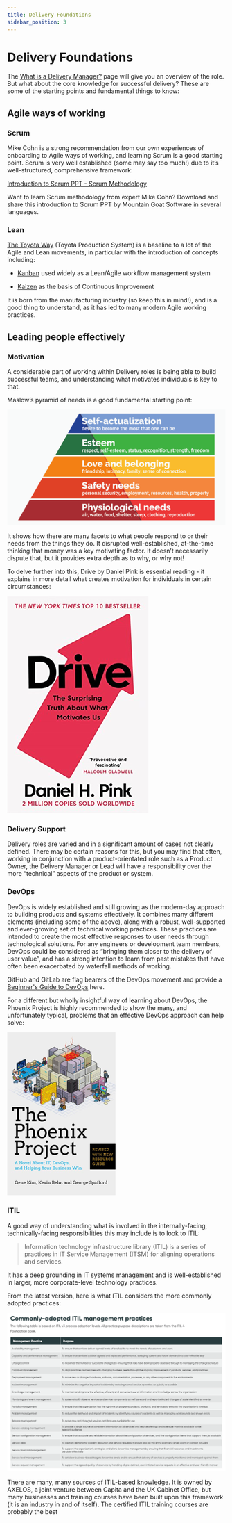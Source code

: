 ```yaml
---
title: Delivery Foundations
sidebar_position: 3
---
```

# Delivery Foundations

The [What is a Delivery Manager?](../../Our%20People/Roles/Role%20Profiles/agile-delivery-lead.md) page will give you an overview of the role. But what about the core knowledge for successful delivery? These are some of the starting points and fundamental things to know:

## Agile ways of working

### Scrum

Mike Cohn is a strong recommendation from our own experiences of onboarding to Agile ways of working, and learning Scrum is a good starting point. Scrum is very well established (some may say too much!) due to it’s well-structured, comprehensive framework:


[Introduction to Scrum PPT - Scrum Methodology](https://www.mountaingoatsoftware.com/presentations/an-introduction-to-scrum)

Want to learn Scrum methodology from expert Mike Cohn? Download and share this introduction to Scrum PPT by Mountain Goat Software in several languages.


### Lean
[The Toyota Way](https://www.amazon.co.uk/Toyota-Way-Management-Principles-Manufacturer/dp/0071392319) (Toyota Production System) is a baseline to a lot of the Agile and Lean movements, in particular with the introduction of concepts including:

- [Kanban](https://en.wikipedia.org/wiki/Kanban) used widely as a Lean/Agile workflow management system 

- [Kaizen](https://en.wikipedia.org/wiki/Kaizen) as the basis of Continuous Improvement

It is born from the manufacturing industry (so keep this in mind!), and is a good thing to understand, as it has led to many modern Agile working practices.

## Leading people effectively

### Motivation

A considerable part of working within Delivery roles is being able to build successful teams, and understanding what motivates individuals is key to that. 

Maslow’s pyramid of needs is a good fundamental starting point:

![Maslow's Pyramid](docs/autogenerated-menu/Our%20Practices/images/maslow-pyramid.png)

It shows how there are many facets to what people respond to or their needs from the things they do. It disrupted well-established, at-the-time thinking that money was a key motivating factor. It doesn’t necessarily dispute that, but it provides extra depth as to why, or why not!

 

To delve further into this, Drive by Daniel Pink is essential reading - it explains in more detail what creates motivation for individuals in certain circumstances:  

[![Drive](docs/autogenerated-menu/Our%20Practices/images/drive-book.png)](https://www.amazon.co.uk/Drive-Surprising-Truth-About-Motivates-ebook/dp/B0033TI4BW/ref=tmm_kin_swatch_0?_encoding=UTF8&qid=1673456064&sr=8-4)

### Delivery Support

Delivery roles are varied and in a significant amount of cases not clearly defined. There may be certain reasons for this, but you may find that often, working in conjunction with a product-orientated role such as a Product Owner, the Delivery Manager or Lead will have a responsibility over the more “technical” aspects of the product or system.

### DevOps

DevOps is widely established and still growing as the modern-day approach to building products and systems effectively. It combines many different elements (including some of the above), along with a robust, well-supported and ever-growing set of technical working practices. These practices are intended to create the most effective responses to user needs through technological solutions. For any engineers or development team members, DevOps could be considered as “bringing them closer to the delivery of user value”, and has a strong intention to learn from past mistakes that have often been exacerbated by waterfall methods of working.

GitHub and GitLab are flag bearers of the DevOps movement and provide a [Beginner's Guide to DevOps](https://page.gitlab.com/resources-ebook-beginners-guide-devops.html?utm_medium=cpc&utm_source=google&utm_campaign=devopsgtm_emea_pr_rsa_nb_exact_&utm_content=guide-to-devops_digital_x-pr_english_&&utm_term=what%20is%20devops&_bt=603958011799&_bk=what%20is%20devops&_bm=e&_bn=g&_bg=83240379728&gclid=CjwKCAiA2fmdBhBpEiwA4CcHzZHENEa4QNi1uUt4ZU6xcNrQz51ehUWkjFLuC0dM7PAI8PUHEBlvLBoCwpEQAvD_BwE) here.

For a different but wholly insightful way of learning about DevOps, the Phoenix Project is highly recommended to show the many, and unfortunately typical, problems that an effective DevOps approach can help solve:  


[![tpp-book](docs/autogenerated-menu/Our%20Practices/images/tpp-book.png)](https://www.amazon.co.uk/Phoenix-Project-DevOps-Helping-Business/dp/0988262509/ref=asc_df_0988262509/?tag=googshopuk-21&linkCode=df0&hvadid=310623486223&hvpos=&hvnetw=g&hvrand=10535147547410689526&hvpone=&hvptwo=&hvqmt=&hvdev=c&hvdvcmdl=&hvlocint=&hvlocphy=9046318&hvtargid=pla-493009592078&psc=1&th=1&psc=1)

### ITIL

A good way of understanding what is involved in the internally-facing, technically-facing responsibilities this may include is to look to ITIL:

>Information technology infrastructure library (ITIL) is a series of practices in IT Service Management (ITSM) for aligning operations and services.

It has a deep grounding in IT systems management and is well-established in larger, more corporate-level technology practices.

From the latest version, here is what ITIL considers the more commonly adopted practices:

![ITIL-common-practices](docs/autogenerated-menu/Our%20Practices/images/itil-common.png)

There are many, many sources of ITIL-based knowledge. It is owned by AXELOS, a joint venture between Capita and the UK Cabinet Office, but many businesses and training courses have been built upon this framework (it is an industry in and of itself). The certified ITIL training courses are probably the best 
